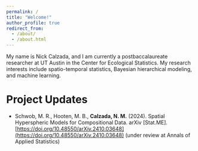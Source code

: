 ```yaml
---
permalink: /
title: "Welcome!"
author_profile: true
redirect_from: 
  - /about/
  - /about.html
---
```


My name is Nick Calzada, and I am currently a postbaccalaureate researcher at UT Austin in the Center for Ecological Statistics. My research interests include spatio-temporal statistics, Bayesian hierarchical modeling, and machine learning.

Project Updates
======

- Schwob, M. R., Hooten, M. B., **Calzada, N. M.** (2024). Spatial Hyperspheric Models for Compositional
Data. arXiv [Stat.ME]. [https://doi.org/10.48550/arXiv.2410.03648](https://doi.org/10.48550/arXiv.2410.03648) (under review at Annals of Applied
Statistics)
